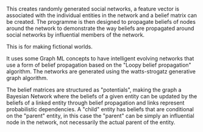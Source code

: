 This creates randomly generated social networks, a feature vector is associated with
the individual entities in the network and a belief matrix can be created. The programme
is then designed to propagate beliefs of nodes around the network to demonstrate
the way beliefs are propagated around social networks by influential members of the network.

This is for making fictional worlds.

It uses some Graph ML concepts to have intelligent evolving networks that use a form of
belief propagation based on the "Loopy belief propagation" algorithm. The networks are
generated using the watts-strogatz generative graph algorithm.

The belief matrices are structured as "potentials", making the graph a Bayesian Network
where the beliefs of a given entity can be updated by the beliefs of a linked
entity through belief propagation and links represent probabilistic dependencies. A "child" entity has beliefs that are conditional
on the "parent" entity, in this case the "parent" can be simply an influential node in
the network, not necessarily the actual parent of the entity.
